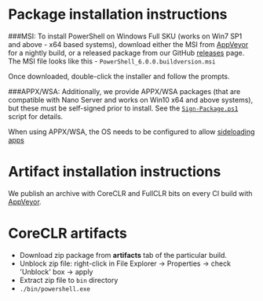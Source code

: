 Package installation instructions
=================================

###MSI:
To install PowerShell on Windows Full SKU (works on Win7 SP1 and above - x64 based systems), download either the MSI from [AppVeyor][] for a nightly build, 
or a released package from our GitHub [releases][] page. The MSI file looks like this - `PowerShell_6.0.0.buildversion.msi`

Once downloaded, double-click the installer and follow the prompts.

###APPX/WSA:
Additionally, we provide APPX/WSA packages (that are compatible with Nano Server and works on Win10 x64 and above systems), 
but these must be self-signed prior to install. 
See the [`Sign-Package.ps1`][signing] script for details.

When using APPX/WSA, the OS needs to be configured to allow [sideloading apps](https://technet.microsoft.com/en-us/windows/jj874388.aspx)

Artifact installation instructions
==================================

We publish an archive with CoreCLR and FullCLR bits on every CI build with [AppVeyor][].

[releases]: https://github.com/PowerShell/PowerShell/releases
[signing]: ../../tools/Sign-Package.ps1
[AppVeyor]: https://ci.appveyor.com/project/PowerShell/powershell

CoreCLR artifacts
=================

* Download zip package from **artifacts** tab of the particular build.
* Unblock zip file: right-click in File Explorer -> Properties ->
  check 'Unblock' box -> apply
* Extract zip file to `bin` directory
* `./bin/powershell.exe`

